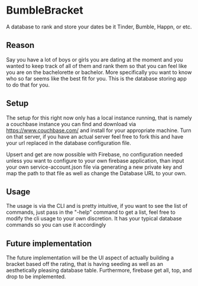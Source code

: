 # BumbleBracket
A database to rank and store your dates be it Tinder, Bumble, Happn, or etc.

## Reason
Say you have a lot of boys or girls you are dating at the moment and you wanted to keep track of all of them and rank them so that you can feel like you are on the bachelorette or bachelor. More specifically you want to know who so far seems like the best fit for you. This is the database storing app to do that for you.

## Setup
The setup for this right now only has a local instance running, that is namely a couchbase instance you can find and download via https://www.couchbase.com/ and install for your appropriate machine. Turn on that server, if you have an actual server feel free to fork this and have your url replaced in the database configuration file.

Upsert and get are now possible with Firebase, no configuration needed unless you want to configure to your own firebase application, than input your own service-account.json file via generating a new private key and map the path to that file as well as change the Database URL to your own.

## Usage
The usage is via the CLI and is pretty intuitive, if you want to see the list of commands, just pass in the "-help" command to get a list, feel free to modify the cli usage to your own discretion. It has your typical database commands so you can use it accordingly

## Future implementation
The future implementation will be the UI aspect of actually building a bracket based off the rating, that is having seeding as well as an aesthetically pleasing database table. Furthermore, firebase get all, top, and drop to be implemented.
